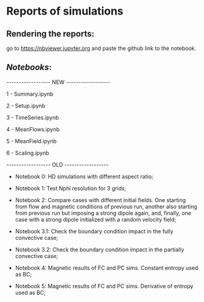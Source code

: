 # Reports of simulations 

## Rendering the reports:
go to https://nbviewer.jupyter.org and paste the github link to the notebook.





## _Notebooks_:

------------------ NEW ------------------

1 - Summary.ipynb	

2 - Setup.ipynb	

3 - TimeSeries.ipynb	

4 - MeanFlows.ipynb

5 - MeanField.ipynb

6 - Scaling.ipynb	


------------------ OLD ------------------

- Notebook 0: HD simulations with different aspect ratio;

- Notebook 1: Test Nphi resolution for 3 grids;

- Notebook 2: Compare cases with different initial fields. One starting from flow and magnetic conditions of previous run, another also starting from previous run but imposing a strong dipole again, and, finally, one case with a strong dipole initialized with a random velocity field;

- Notebook 3.1: Check the boundary condition impact in the fully convective case;
    
- Notebook 3.2: Check the boundary condition impact in the partially convective case;

- Notebook 4: Magnetic results of FC and PC sims. Constant entropy used as BC;

- Notebook 5: Magnetic results of FC and PC sims. Derivative of entropy used as BC;

    
